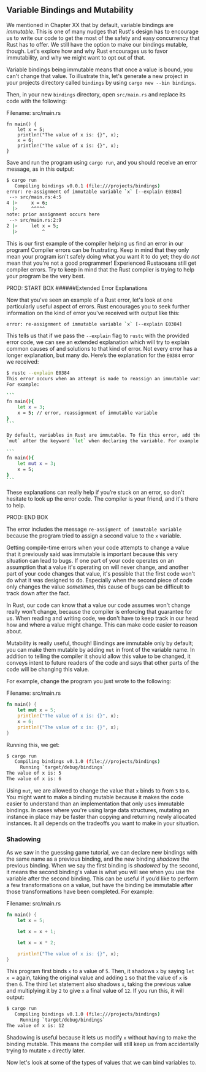 ## Variable Bindings and Mutability

We mentioned in Chapter XX that by default, variable bindings are *immutable*.
This is one of many nudges that Rust's design has to encourage us to write our
code to get the most of the safety and easy concurrency that Rust has to offer.
We still have the option to make our bindings mutable, though. Let's explore
how and why Rust encourages us to favor immutability, and why we might want to
opt out of that.

Variable bindings being immutable means that once a value is bound, you can't
change that value. To illustrate this, let's generate a new project in your
projects directory called `bindings` by using `cargo new --bin bindings`.

Then, in your new `bindings` directory, open `src/main.rs` and replace its code
with the following:

Filename: src/main.rs

```rust,ignore
fn main() {
    let x = 5;
    println!("The value of x is: {}", x);
    x = 6;
    println!("The value of x is: {}", x);
}
```

Save and run the program using `cargo run`, and you should receive an error
message, as in this output:

```bash
$ cargo run
   Compiling bindings v0.0.1 (file:///projects/bindings)
error: re-assignment of immutable variable `x` [--explain E0384]
 --> src/main.rs:4:5
4 |>     x = 6;
  |>     ^^^^^
note: prior assignment occurs here
 --> src/main.rs:2:9
2 |>     let x = 5;
  |>         ^
```

This is our first example of the compiler helping us find an error in our
program! Compiler errors can be frustrating. Keep in mind that they only mean
your program isn't safely doing what you want it to do yet; they do _not_ mean
that you're not a good programmer! Experienced Rustaceans still get compiler
errors. Try to keep in mind that the Rust compiler is trying to help your
program be the very best.

PROD: START BOX
######Extended Error Explanations

Now that you've seen an example of a Rust error, let's look at one particularly
useful aspect of errors. Rust encourages you to seek further information on the
kind of error you've received with output like this:

```bash
error: re-assignment of immutable variable `x` [--explain E0384]
```

This tells us that if we pass the `--explain` flag to `rustc` with the provided
error code, we can see an extended explanation which will try to explain common
causes of and solutions to that kind of error. Not every error has a longer
explanation, but many do. Here’s the explanation for the `E0384` error we
received:

````bash
$ rustc --explain E0384
This error occurs when an attempt is made to reassign an immutable variable.
For example:

```
fn main(){
    let x = 3;
    x = 5; // error, reassignment of immutable variable
}
```

By default, variables in Rust are immutable. To fix this error, add the keyword
`mut` after the keyword `let` when declaring the variable. For example:

```
fn main(){
    let mut x = 3;
    x = 5;
}
```
````

These explanations can really help if you’re stuck on an error, so don't
hesitate to look up the error code. The compiler is your friend, and it's there
to help.

PROD: END BOX

The error includes the message `re-assigment of immutable variable` because the
program tried to assign a second value to the `x` variable.

Getting compile-time errors when your code attempts to change a value that it
previously said was immutable is important because this very situation can lead
to bugs. If one part of your code operates on an assumption that a value it's
operating on will never change, and another part of your code changes that
value, it's possible that the first code won't do what it was designed to do.
Especially when the second piece of code only changes the value _sometimes_,
this cause of bugs can be difficult to track down after the fact.

In Rust, our code can know that a value our code assumes won't change really
won't change, because the compiler is enforcing that guarantee for us. When
reading and writing code, we don't have to keep track in our head how and where
a value might change. This can make code easier to reason about.

Mutability is really useful, though! Bindings are immutable only by default;
you can make them mutable by adding `mut` in front of the variable name. In
addition to telling the compiler it should allow this value to be changed, it
conveys intent to future readers of the code and says that other parts of the
code will be changing this value.

For example, change the program you just wrote to the following:

Filename: src/main.rs

```rust
fn main() {
    let mut x = 5;
    println!("The value of x is: {}", x);
    x = 6;
    println!("The value of x is: {}", x);
}
```

Running this, we get:

```bash
$ cargo run
   Compiling bindings v0.1.0 (file:///projects/bindings)
     Running `target/debug/bindings`
The value of x is: 5
The value of x is: 6
```

Using `mut`, we are allowed to change the value that `x` binds to from `5` to
`6`. You might want to make a binding mutable because it makes the code easier
to understand than an implementation that only uses immutable bindings. In
cases where you're using large data structures, mutating an instance in place
may be faster than copying and returning newly allocated instances. It all
depends on the tradeoffs you want to make in your situation.

### Shadowing

As we saw in the guessing game tutorial, we can declare new bindings with the
same name as a previous binding, and the new binding *shadows* the previous
binding. When we say the first binding is *shadowed* by the second, it means
the second binding's value is what you will see when you use the variable
after the second binding. This can be useful if you’d like to perform a few
transformations on a value, but have the binding be immutable after those
transformations have been completed. For example:

Filename: src/main.rs

```rust
fn main() {
    let x = 5;

    let x = x + 1;

    let x = x * 2;

    println!("The value of x is: {}", x);
}
```

This program first binds `x` to a value of `5`. Then, it shadows `x` by saying
`let x =` again, taking the original value and adding `1` so that the value of
`x` is then `6`. The third `let` statement also shadows `x`, taking the
previous value and multiplying it by `2` to give `x` a final value of `12`. If
you run this, it will output:

```bash
$ cargo run
   Compiling bindings v0.1.0 (file:///projects/bindings)
     Running `target/debug/bindings`
The value of x is: 12
```

Shadowing is useful because it lets us modify `x` without having to make the
binding mutable. This means the compiler will still keep us from accidentally
trying to mutate `x` directly later.

Now let's look at some of the types of values that we can bind variables to.

